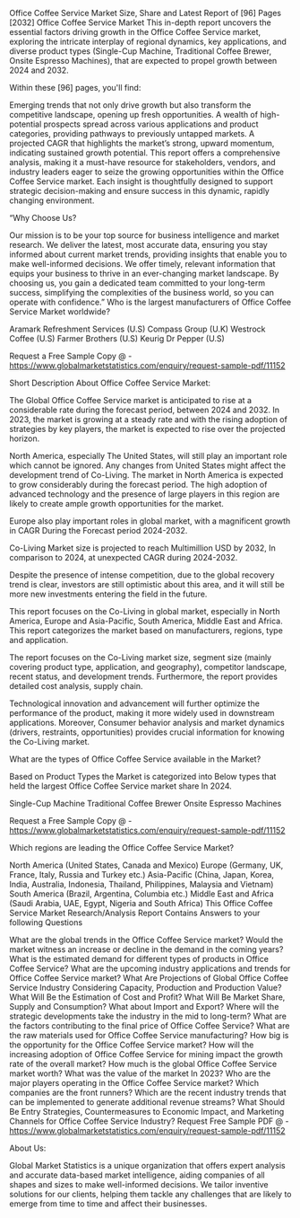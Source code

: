 Office Coffee Service Market Size, Share and Latest Report of [96] Pages [2032]
Office Coffee Service Market This in-depth report uncovers the essential factors driving growth in the Office Coffee Service market, exploring the intricate interplay of regional dynamics, key applications, and diverse product types (Single-Cup Machine, Traditional Coffee Brewer, Onsite Espresso Machines), that are expected to propel growth between 2024 and 2032.

Within these [96] pages, you'll find:

Emerging trends that not only drive growth but also transform the competitive landscape, opening up fresh opportunities.
A wealth of high-potential prospects spread across various applications and product categories, providing pathways to previously untapped markets.
A projected CAGR that highlights the market’s strong, upward momentum, indicating sustained growth potential.
This report offers a comprehensive analysis, making it a must-have resource for stakeholders, vendors, and industry leaders eager to seize the growing opportunities within the Office Coffee Service market. Each insight is thoughtfully designed to support strategic decision-making and ensure success in this dynamic, rapidly changing environment.

“Why Choose Us?

Our mission is to be your top source for business intelligence and market research.
We deliver the latest, most accurate data, ensuring you stay informed about current market trends, providing insights that enable you to make well-informed decisions.
We offer timely, relevant information that equips your business to thrive in an ever-changing market landscape.
By choosing us, you gain a dedicated team committed to your long-term success, simplifying the complexities of the business world, so you can operate with confidence.”
Who is the largest manufacturers of Office Coffee Service Market worldwide?

 

Aramark Refreshment Services (U.S)
Compass Group (U.K)
Westrock Coffee (U.S)
Farmer Brothers (U.S)
Keurig Dr Pepper (U.S)
 

Request a Free Sample Copy @ - https://www.globalmarketstatistics.com/enquiry/request-sample-pdf/11152

 

Short Description About Office Coffee Service Market:

The Global Office Coffee Service market is anticipated to rise at a considerable rate during the forecast period, between 2024 and 2032. In 2023, the market is growing at a steady rate and with the rising adoption of strategies by key players, the market is expected to rise over the projected horizon.

North America, especially The United States, will still play an important role which cannot be ignored. Any changes from United States might affect the development trend of Co-Living. The market in North America is expected to grow considerably during the forecast period. The high adoption of advanced technology and the presence of large players in this region are likely to create ample growth opportunities for the market.

Europe also play important roles in global market, with a magnificent growth in CAGR During the Forecast period 2024-2032.

Co-Living Market size is projected to reach Multimillion USD by 2032, In comparison to 2024, at unexpected CAGR during 2024-2032.

Despite the presence of intense competition, due to the global recovery trend is clear, investors are still optimistic about this area, and it will still be more new investments entering the field in the future.

This report focuses on the Co-Living in global market, especially in North America, Europe and Asia-Pacific, South America, Middle East and Africa. This report categorizes the market based on manufacturers, regions, type and application.

The report focuses on the Co-Living market size, segment size (mainly covering product type, application, and geography), competitor landscape, recent status, and development trends. Furthermore, the report provides detailed cost analysis, supply chain.

Technological innovation and advancement will further optimize the performance of the product, making it more widely used in downstream applications. Moreover, Consumer behavior analysis and market dynamics (drivers, restraints, opportunities) provides crucial information for knowing the Co-Living market.

What are the types of Office Coffee Service available in the Market?

Based on Product Types the Market is categorized into Below types that held the largest Office Coffee Service market share In 2024.

 

Single-Cup Machine
Traditional Coffee Brewer
Onsite Espresso Machines
 

Request a Free Sample Copy @ - https://www.globalmarketstatistics.com/enquiry/request-sample-pdf/11152

Which regions are leading the Office Coffee Service Market?

North America (United States, Canada and Mexico)
Europe (Germany, UK, France, Italy, Russia and Turkey etc.)
Asia-Pacific (China, Japan, Korea, India, Australia, Indonesia, Thailand, Philippines, Malaysia and Vietnam)
South America (Brazil, Argentina, Columbia etc.)
Middle East and Africa (Saudi Arabia, UAE, Egypt, Nigeria and South Africa)
This Office Coffee Service Market Research/Analysis Report Contains Answers to your following Questions

What are the global trends in the Office Coffee Service market? Would the market witness an increase or decline in the demand in the coming years?
What is the estimated demand for different types of products in Office Coffee Service? What are the upcoming industry applications and trends for Office Coffee Service market?
What Are Projections of Global Office Coffee Service Industry Considering Capacity, Production and Production Value? What Will Be the Estimation of Cost and Profit? What Will Be Market Share, Supply and Consumption? What about Import and Export?
Where will the strategic developments take the industry in the mid to long-term?
What are the factors contributing to the final price of Office Coffee Service? What are the raw materials used for Office Coffee Service manufacturing?
How big is the opportunity for the Office Coffee Service market? How will the increasing adoption of Office Coffee Service for mining impact the growth rate of the overall market?
How much is the global Office Coffee Service market worth? What was the value of the market In 2023?
Who are the major players operating in the Office Coffee Service market? Which companies are the front runners?
Which are the recent industry trends that can be implemented to generate additional revenue streams?
What Should Be Entry Strategies, Countermeasures to Economic Impact, and Marketing Channels for Office Coffee Service Industry?
Request Free Sample PDF @ - https://www.globalmarketstatistics.com/enquiry/request-sample-pdf/11152

About Us:

Global Market Statistics is a unique organization that offers expert analysis and accurate data-based market intelligence, aiding companies of all shapes and sizes to make well-informed decisions. We tailor inventive solutions for our clients, helping them tackle any challenges that are likely to emerge from time to time and affect their businesses.